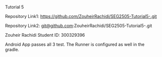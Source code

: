 Tutorial 5

Repository Link1: https://github.com/ZouheirRachidi/SEG2505-Tutorial5-.git

Repository Link2: git@github.com:ZouheirRachidi/SEG2505-Tutorial5-.git

Zouheir Rachidi Student ID: 300329396

Android App passes all 3 test. The Runner is configured as well in the gradle.